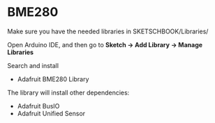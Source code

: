 # BME280

Make sure you have the needed libraries in SKETSCHBOOK/Libraries/

Open Arduino IDE, and then go to **Sketch -> Add Library -> Manage Libraries** 

Search and install

* Adafruit BME280 Library

The library will install other dependencies:

* Adafruit BusIO
* Adafruit Unified Sensor